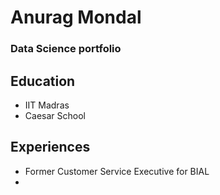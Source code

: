 # Anurag Mondal
### Data Science portfolio

## Education

- IIT Madras
- Caesar School

## Experiences

- Former Customer Service Executive for BIAL
- 
